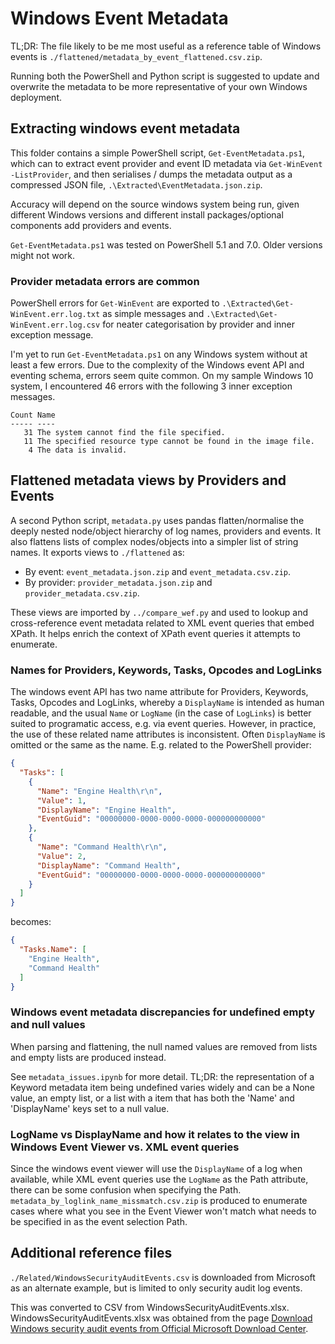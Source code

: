 # Windows Event Metadata

TL;DR: The file likely to be me most useful as a reference table of Windows events is `./flattened/metadata_by_event_flattened.csv.zip`.

Running both the PowerShell and Python script is suggested to update and overwrite the metadata to be more representative of your own Windows deployment.

## Extracting windows event metadata

This folder contains a simple PowerShell script, `Get-EventMetadata.ps1`, which can to extract event provider and event ID metadata via `Get-WinEvent` `-ListProvider`, and then serialises / dumps the metadata output as a compressed JSON file, `.\Extracted\EventMetadata.json.zip`.

Accuracy will depend on the source windows system being run, given different Windows versions and different install packages/optional components add providers and events.

`Get-EventMetadata.ps1` was tested on PowerShell 5.1 and 7.0. Older versions might not work.

### Provider metadata errors are common

PowerShell errors for `Get-WinEvent` are exported to `.\Extracted\Get-WinEvent.err.log.txt` as simple messages and `.\Extracted\Get-WinEvent.err.log.csv` for neater categorisation by provider and inner exception message.

I'm yet to run `Get-EventMetadata.ps1` on any Windows system without at least a few errors. Due to the complexity of the Windows event API and eventing schema, errors seem quite common. On my sample Windows 10 system, I encountered 46 errors with the following 3 inner exception messages.

```console
Count Name
----- ----
   31 The system cannot find the file specified.
   11 The specified resource type cannot be found in the image file.
    4 The data is invalid.
```

## Flattened metadata views by Providers and Events

A second Python script, `metadata.py` uses pandas flatten/normalise the deeply nested node/object hierarchy of log names, providers and events. It also flattens lists of complex nodes/objects into a simpler list of string names. It exports views to `./flattened` as:

- By event: `event_metadata.json.zip` and `event_metadata.csv.zip`.
- By provider: `provider_metadata.json.zip` and `provider_metadata.csv.zip`.

These views are imported by `../compare_wef.py` and used to lookup and cross-reference event metadata related to XML event queries that embed XPath. It helps enrich the context of XPath event queries it attempts to enumerate.

### Names for Providers, Keywords, Tasks, Opcodes and LogLinks

The windows event API has two name attribute for Providers, Keywords, Tasks, Opcodes and LogLinks, whereby a `DisplayName` is intended as human readable, and the usual `Name` or `LogName` (in the case of `LogLinks`) is better suited to programatic access, e.g. via event queries. However, in practice, the use of these related name attributes is inconsistent. Often `DisplayName` is omitted or the same as the name. E.g. related to the PowerShell provider:

```json
{
  "Tasks": [
    {
      "Name": "Engine Health\r\n",
      "Value": 1,
      "DisplayName": "Engine Health",
      "EventGuid": "00000000-0000-0000-0000-000000000000"
    },
    {
      "Name": "Command Health\r\n",
      "Value": 2,
      "DisplayName": "Command Health",
      "EventGuid": "00000000-0000-0000-0000-000000000000"
    }
  ]
}
```

becomes:

```json
{
  "Tasks.Name": [
    "Engine Health",
    "Command Health"
  ]
}
```

### Windows event metadata discrepancies for undefined empty and null values

When parsing and flattening, the null named values are removed from lists and empty lists are produced instead.

See `metadata_issues.ipynb` for more detail. TL;DR: the representation of a Keyword metadata item being undefined varies widely and can be a None value, an empty list, or a list with a item that has both the 'Name' and 'DisplayName' keys set to a null value.

### LogName vs DisplayName and how it relates to the view in Windows Event Viewer vs. XML event queries

Since the windows event viewer will use the `DisplayName` of a log when available, while XML event queries use the `LogName` as the Path attribute, there can be some confusion when specifying the Path. `metadata_by_loglink_name_missmatch.csv.zip` is produced to enumerate cases where what you see in the Event Viewer won't match what needs to be specified in as the event selection Path.

## Additional reference files

`./Related/WindowsSecurityAuditEvents.csv` is downloaded from Microsoft as an alternate example, but is limited to only security audit log events.

This was converted to CSV from WindowsSecurityAuditEvents.xlsx. WindowsSecurityAuditEvents.xlsx was obtained from the page [Download Windows security audit events from Official Microsoft Download Center](https://www.microsoft.com/en-us/download/details.aspx?id=50034).
